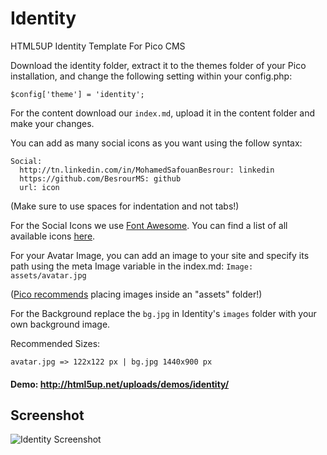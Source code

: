 # Identity
HTML5UP Identity Template For Pico CMS

Download the identity folder, extract it to the themes folder of your Pico installation, and change the following setting within your config.php:

`$config['theme'] = 'identity';`

For the content download our `index.md`, upload it in the content folder and make your changes.

You can add as many social icons as you want using the follow syntax:

```
Social:
  http://tn.linkedin.com/in/MohamedSafouanBesrour: linkedin
  https://github.com/BesrourMS: github
  url: icon
```

(Make sure to use spaces for indentation and not tabs!)

For the Social Icons we use [Font Awesome](https://fortawesome.github.io/Font-Awesome/).  You can find a list of all available icons [here](https://fortawesome.github.io/Font-Awesome/icons/).

For your Avatar Image, you can add an image to your site and specify its path using the meta Image variable in the index.md:
`Image: assets/avatar.jpg`

([Pico recommends](http://picocms.org/docs/#creating-content) placing images inside an "assets" folder!)

For the Background replace the `bg.jpg` in Identity's `images` folder with your own background image.

Recommended Sizes:

`avatar.jpg => 122x122 px | bg.jpg 1440x900 px`

#### Demo: http://html5up.net/uploads/demos/identity/

## Screenshot

![Identity Screenshot](http://img15.hostingpics.net/pics/363213identityscreenshot.jpg)
